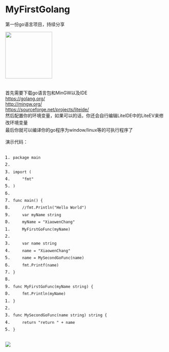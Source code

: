 # MyFirstGolang
第一份go语言项目，持续分享

<div><img src="http://www.unixstickers.com/image/cache/data/stickers/golang/golang-600x600.png" border="0" class="" width="146" height="146"><div>&nbsp;</div><br></div><div>首先需要下载go语言包和MinGW以及IDE</div><a href="https://golang.org/">https://golang.org/</a> <wiz_tmp_tag id="wiz-table-range-border" contenteditable="false" style="display: none;"><div id="wiz-table-col-line" style="display: none;"></div><div id="wiz-table-row-line" style="display: none;"></div><div id="wiz-table-range-border_start" style="display: none;"><div id="wiz-table-range-border_start_top"></div><div id="wiz-table-range-border_start_right"></div><div id="wiz-table-range-border_start_bottom"></div><div id="wiz-table-range-border_start_left"></div><div id="wiz-table-range-border_start_dot"></div></div><div id="wiz-table-range-border_range" style="display: none;"><div id="wiz-table-range-border_range_top"></div><div id="wiz-table-range-border_range_right"></div><div id="wiz-table-range-border_range_bottom"></div><div id="wiz-table-range-border_range_left"></div><div id="wiz-table-range-border_range_dot"></div></div></wiz_tmp_tag><div><a href="http://mingw.org/">http://mingw.org/</a></div><div><a href="https://sourceforge.net/projects/liteide/">https://sourceforge.net/projects/liteide/</a></div><div><span style="line-height: 1.6;">然后配置你的环境变量，如果可以的话，你还会自行编辑LiteIDE中的LiteEV来修改环境变量</span><br></div><div>最后你就可以编译你的go程序为window/linux等的可执行程序了</div><div><br></div><div>演示代码：</div><div><pre style="line-height: normal; margin-top: 0px; margin-bottom: 0px;"><span style="font-weight: 600; color: rgb(0, 0, 128);"></span></pre><pre style="line-height: normal; margin-top: 0px; margin-bottom: 0px;"></pre></div><div><span style="line-height: 1.6;"><div><pre class="prettyprint linenums prettyprinted"><ol class="linenums"><li class="L0"><code class="language-go"><span class="kwd">package</span><span class="pln"> main</span></code></li><li class="L1"><code class="language-go"></code></li><li class="L2"><code class="language-go"><span class="kwd">import</span><span class="pln"> </span><span class="pun">(</span></code></li><li class="L3"><code class="language-go"><span class="pln">&nbsp;&nbsp;&nbsp;&nbsp;</span><span class="str">"fmt"</span></code></li><li class="L4"><code class="language-go"><span class="pun">)</span></code></li><li class="L5"><code class="language-go"></code></li><li class="L6"><code class="language-go"><span class="pln">func main</span><span class="pun">()</span><span class="pln"> </span><span class="pun">{</span></code></li><li class="L7"><code class="language-go"><span class="pln">&nbsp;&nbsp;&nbsp;&nbsp;</span><span class="com">//fmt.Println("Hello World")</span></code></li><li class="L8"><code class="language-go"><span class="pln">&nbsp;&nbsp;&nbsp;&nbsp;</span><span class="kwd">var</span><span class="pln"> myName </span><span class="kwd">string</span></code></li><li class="L9"><code class="language-go"><span class="pln">&nbsp;&nbsp;&nbsp;&nbsp;myName </span><span class="pun">=</span><span class="pln"> </span><span class="str">"XiaowenChang"</span></code></li><li class="L0"><code class="language-go"><span class="pln">&nbsp;&nbsp;&nbsp;&nbsp;</span><span class="typ">MyFirstGoFunc</span><span class="pun">(</span><span class="pln">myName</span><span class="pun">)</span></code></li><li class="L1"><code class="language-go"></code></li><li class="L2"><code class="language-go"><span class="pln">&nbsp;&nbsp;&nbsp;&nbsp;</span><span class="kwd">var</span><span class="pln"> name </span><span class="kwd">string</span></code></li><li class="L3"><code class="language-go"><span class="pln">&nbsp;&nbsp;&nbsp;&nbsp;name </span><span class="pun">=</span><span class="pln"> </span><span class="str">"XiaowenChang"</span></code></li><li class="L4"><code class="language-go"><span class="pln">&nbsp;&nbsp;&nbsp;&nbsp;name </span><span class="pun">=</span><span class="pln"> </span><span class="typ">MySecondGoFunc</span><span class="pun">(</span><span class="pln">name</span><span class="pun">)</span></code></li><li class="L5"><code class="language-go"><span class="pln">&nbsp;&nbsp;&nbsp;&nbsp;fmt</span><span class="pun">.</span><span class="typ">Printf</span><span class="pun">(</span><span class="pln">name</span><span class="pun">)</span></code></li><li class="L6"><code class="language-go"><span class="pun">}</span></code></li><li class="L7"><code class="language-go"></code></li><li class="L8"><code class="language-go"><span class="pln">func </span><span class="typ">MyFirstGoFunc</span><span class="pun">(</span><span class="pln">myName </span><span class="kwd">string</span><span class="pun">)</span><span class="pln"> </span><span class="pun">{</span></code></li><li class="L9"><code class="language-go"><span class="pln">&nbsp;&nbsp;&nbsp;&nbsp;fmt</span><span class="pun">.</span><span class="typ">Println</span><span class="pun">(</span><span class="pln">myName</span><span class="pun">)</span></code></li><li class="L0"><code class="language-go"><span class="pun">}</span></code></li><li class="L1"><code class="language-go"></code></li><li class="L2"><code class="language-go"><span class="pln">func </span><span class="typ">MySecondGoFunc</span><span class="pun">(</span><span class="pln">name </span><span class="kwd">string</span><span class="pun">)</span><span class="pln"> </span><span class="kwd">string</span><span class="pln"> </span><span class="pun">{</span></code></li><li class="L3"><code class="language-go"><span class="pln">&nbsp;&nbsp;&nbsp;&nbsp;</span><span class="kwd">return</span><span class="pln"> </span><span class="str">"return "</span><span class="pln"> </span><span class="pun">+</span><span class="pln"> name</span></code></li><li class="L4"><code class="language-go"><span class="pun">}</span></code></li></ol></pre></div><div><img src="file:///C:/Users/team/Documents/My%20Knowledge/temp/96502613-fa56-481f-842d-9389c4a48164/128/index_files/415541656.png" border="0" class=""><div>&nbsp;</div><br></div><div><br></div><br></span></div>
